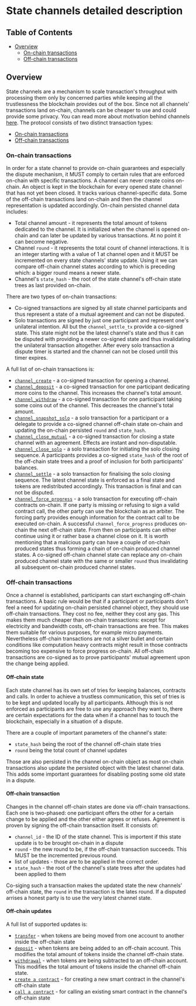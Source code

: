 # State channels detailed description 

## Table of Contents

- [Overview](#overview)
	- [On-chain transactions](#on-chain-transactions)
	- [Off-chain transactions](#off-chain-transactions)


## Overview

State channels are a mechanism to scale transaction's throughput with
processing them only by concerned parties while keeping all the trustlessness
the blockchain provides out of the box. Since not all channels' transactions
land on-chain, channels can be cheaper to use and could provide some privacy.
You can read more about motivation behind channels [here](./README.md). The
protocol consists of two distinct transaction types:
* [On-chain transactions](./ON-CHAIN.md)
* [Off-chain transactions](./OFF-CHAIN.md)

### On-chain transactions

In order for a state channel to provide on-chain guarantees and especially the
dispute mechanism, it MUST comply to certain rules that are enforced on-chain
with specific transactions.
A channel can never create coins on-chain. An object is kept in the blockchain
for every opened state channel that has not yet been closed. It tracks various
channel-specific data. Some of the off-chain transactions land on-chain and
then the channel representation is updated accordingly. On-chain persisted
channel data includes:

* Total channel amount - it represents the total amount of tokens dedicated to
  the channel. It is initialized when the channel is opened on-chain and can
  later be updated by various transactions. At no point it can become
  negative.
* Channel `round` - it represents the total count of channel interactions. It
  is an integer starting with a value of 1 at channel open and it MUST be
  incremented on every state channels' state update. Using it we can compare
  off-chain channel states according to which is preceding which: a bigger
  round means a newer state.
* Channel's `state_hash` - the root of the state channel's off-chain state
  trees as last provided on-chain.

There are two types of on-chain transactions:

* Co-signed transactions are signed by all state channel participants and thus
  represent a state of a mutual agreement and can not be disputed.
* Solo transactions are signed by just one participant and represent one's
  unilateral intention. All but the `channel_settle_tx` provide a co-signed
  state. This state might not be the latest channel's state and thus it can
  be disputed with providing a newer co-signed state and thus invalidating
  the unilateral transaction altogether. After every solo transaction a
  dispute timer is started and the channel can not be closed untill this timer
  expires.

A full list of on-chain transactions is:
* [`channel_create`](./ON-CHAIN.md#channel_create) - a co-signed transaction
  for opening a channel.
* [`channel_deposit`](./ON-CHAIN.md#channel_deposit) - a co-signed transaction
  for one participant dedicating more coins to the channel. This increases the
  channel's total amount.
* [`channel_withdraw`](./ON-CHAIN.md#channel_withdraw) - a co-signed transaction
  for one participant taking some coins out of the channel. This decreases the
  channel's total amount.
* [`channel_snapshot_solo`](./ON-CHAIN.md#channel_snapshot_solo) - a solo
  transaction for a participant or a delegate to provide a co-signed channel
  off-chain state on-chain and updating the on-chain persisted `round` and
  `state_hash`.
* [`channel_close_mutual`](./ON-CHAIN.md#channel_close_mutual) - a co-signed
  transaction for closing a state channel with an agreement. Effects are
  instant and non-disputable.
* [`channel_close_solo`](./ON-CHAIN.md#channel_close_solo) - a solo transaction
  for initiating the solo closing sequence. A participants provides a
  co-signed `state_hash` of the root of the off-chain state trees and a proof
  of inclusion for both participants' balances.
* [`channel_settle`](./ON-CHAIN.md#channel_settle) - a solo transaction for
  finalising the solo closing sequence. The latest channel state is enforced
  as a final state and tokens are redistributed accordingly. This transaction
  is final and can not be disputed.
* [`channel_force_progress`](./ON-CHAIN.md#channel_force_progress_tx) - a solo
  transaction for executing off-chain contracts on-chain. If one party is
  missing or refusing to sign a valid contract call, the other party can use
  the blockchain as an arbiter. The forcing party provides enough information
  for the contract call to be executed on-chain. A successful
  `channel_force_progress` produces on-chain the next off-chain state. From
  then on participants can either continue using it or rather base a channel
  close on it. It is worth mentioning that a malicious party can have a couple
  of on-chain produced states thus forming a chain of on-chain produced
  channel states. A co-signed off-chain channel state can replace any on-chain
  produced channel state with the same or smaller `round` thus invalidating
  all subsequent on-chain produced channel states.

### Off-chain transactions

Once a channel is established, participants can start exchanging off-chain
transactions. A basic rule would be that if a participant or participants don't
feel a need for updating on-chain persisted channel object, they should use
off-chain transactions. They cost no fee, neither they cost any gas. This
makes them much cheaper than on-chain transactions: except for electricity
and bandwidth costs, off-chain transactions are free. This makes them suitable
for various purposes, for example micro payments. Nevertheless off-chain
transactions are not a silver bullet and certain conditions like computation
heavy contracts might result in those contracts becoming too expensive to
force progress on-chain. All off-chain transactions are co-signed as to prove
participants' mutual agreement upon the change being applied.

#### Off-chain state

Each state channel has its own set of tries for keeping balances, contracts
and calls. In order to achieve a trustless communication, this set of tries
is to be kept and updated locally by all participants. Although this is not
enforced as participants are free to use any approach they want to, there are
certain expectations for the data when if a channel has to touch the
blockchain, especially in a situation of a dispute.

There are a couple of important parameters of the channel's state:
* `state_hash` being the root of the channel off-chain state tries
* `round` being the total count of channel updates

Those are also persisted in the channel on-chain object as most on-chain
transactions also update the persisted object with the latest channel data.
This adds some important guarantees for disabling posting some old state in a
dispute.

#### Off-chain transaction

Changes in the channel off-chain states are done via off-chain transactions.
Each one is two-phased: one participant offers the other for a certain change
to be applied and the other either agrees or refuses. Agreement is proven by
signing the off-chain transaction itself.
It consists of:
* `channel_id` - the ID of the state channel. This is importent if this state
  update is to be brought on-chain in a dispute
* `round` - the new round to be, if the off-chain transaction succeeds. This
  MUST be the incremented previous round.
* list of updates - those are to be applied in the correct order.
* `state_hash` - the root of the channel's state trees after the updates had
  been applied to them

Co-siging such a transaction makes the updated state the new channels'
off-chain state, the `round` in the transaction is the lates round. If a
disputed arrises a honest party is to use the very latest channel state.

#### Off-chain updates

A full list of supported updates is:
* [`transfer`](../serializations.md#channel-off-chain-update-transfer) - when
  tokens are being moved from one account to another inside the off-chain
  state
* [`deposit`](../serializations.md#channel-off-chain-update-deposit) - when
  tokens are being added to an off-chain account. This modifies the total
  amount of tokens inside the channel off-chain state.
* [`withdrawal`](../serializations.md#channel-off-chain-update-withdrawal) -
  when tokens are being subtracted to an off-chain account. This modifies the
  total amount of tokens inside the channel off-chain state.
* [`create a
  contract`](../serializations.md#channel-off-chain-update-create-contract) -
  for creating a new smart contract in the channel's off-chain state
* [`call a
  contract`](../serializations.md#channel-off-chain-update-call-contract) -
  for calling an existing smart contract in the channel's off-chain state

